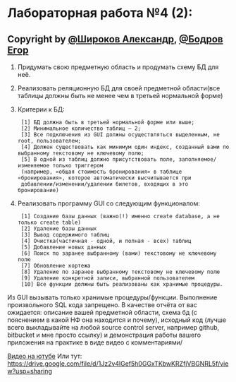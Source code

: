<h1> Лабораторная работа №4 (2): </h1>

## Copyright by **[@Широков Александр](https://github.com/AlexShi23)**, **[@Бодров Егор](https://github.com/EgorBodrov)**

1. Придумать свою предметную область и продумать схему БД для неё.
2. Реализовать реляционную БД для своей предметной области(все таблицы должны быть не менее чем в третьей нормальной форме)
3. Критерии к БД:

		[1] БД должна быть в третьей нормальной форме или выше;
		[2] Минимальное количество таблиц – 2;
		[3] Все подключения из GUI должны осуществляться выделенным, не root, пользователем;
		[4] Должен существовать как минимум один индекс, созданный вами по выбранному текстовому не ключевому полю;
		[5] В одной из таблиц должно присутствовать поле, заполняемое/изменяемое только триггером
		(например, «общая стоимость бронирования» в таблице «бронирования», которое автоматически высчитывается при 
		добавлении/изменении/удалении билетов, входящих в это бронирование)

4. Реализовать программу GUI со следующим функционалом:

		[1] Создание базы данных (важно(!) именно create database, а не только create table)
		[2] Удаление базы данных
		[3] Вывод содержимого таблиц
		[4] Очистка(частичная - одной, и полная - всех) таблиц
		[5] Добавление новых данных
		[6] Поиск по заранее выбранному (вами) текстовому не ключевому полю
		[7] Обновление кортежа
		[8] Удаление по заранее выбранному текстовому не ключевому полю
		[9] Удаление конкретной записи, выбранной пользователем
		[10] Все функции должны быть реализованы как хранимые процедуры.

Из GUI вызывать только хранимые процедуры/функции. Выполнение произвольного SQL кода запрещено. 
В качестве отчёта от вас ожидается: описание вашей предметной области, схема бд (с пояснением в какой НФ она находится и почему), 
исходный код (лучше всего выкладывайте на любой source control server, например github, bitbucket и мне просто ссылку) 
и демонстрация работы вашего приложения на практике в виде видео с комментариями/

[Видео на ютубе](https://www.youtube.com/watch?v=g1dHj4YrjFM&ab_channel=%D0%95%D0%B3%D0%BE%D1%80%D0%91%D0%BE%D0%B4%D1%80%D0%BE%D0%B2)
Или тут: https://drive.google.com/file/d/1Jz2v4lGef5h0GGxTKbwKRZfjVBGNRL5f/view?usp=sharing
